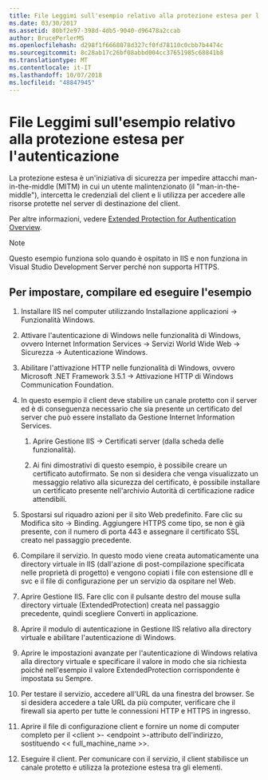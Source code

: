 ```yaml
---
title: File Leggimi sull'esempio relativo alla protezione estesa per l'autenticazione
ms.date: 03/30/2017
ms.assetid: 80bf2e97-398d-4db5-9040-d96478a2ccab
author: BrucePerlerMS
ms.openlocfilehash: d298f1f6668078d327cf0fd78110c0cbb7b4474c
ms.sourcegitcommit: 8c28ab17c26bf08abbd004cc37651985c68841b8
ms.translationtype: MT
ms.contentlocale: it-IT
ms.lasthandoff: 10/07/2018
ms.locfileid: "48847945"
---
```

# <a name="readme-for-extended-protection-authentication-sample"></a>File Leggimi sull'esempio relativo alla protezione estesa per l'autenticazione
La protezione estesa è un'iniziativa di sicurezza per impedire attacchi man-in-the-middle (MITM) in cui un utente malintenzionato (il "man-in-the-middle"), intercetta le credenziali del client e li utilizza per accedere alle risorse protette nel server di destinazione del client.  
  
 Per altre informazioni, vedere [Extended Protection for Authentication Overview](../../../../docs/framework/wcf/feature-details/extended-protection-for-authentication-overview.md).  
  
> [!NOTE]
>  Questo esempio funziona solo quando è ospitato in IIS e non funziona in Visual Studio Development Server perché non supporta HTTPS.  
  
## <a name="to-set-up-build-and-run-the-sample"></a>Per impostare, compilare ed eseguire l'esempio  
  
1.  Installare IIS nel computer utilizzando Installazione applicazioni -> Funzionalità Windows.  
  
2.  Attivare l'autenticazione di Windows nelle funzionalità di Windows, ovvero Internet Information Services -> Servizi World Wide Web -> Sicurezza -> Autenticazione Windows.  
  
3.  Abilitare l'attivazione HTTP nelle funzionalità di Windows, ovvero Microsoft .NET Framework 3.5.1 -> Attivazione HTTP di Windows Communication Foundation.  
  
4.  In questo esempio il client deve stabilire un canale protetto con il server ed è di conseguenza necessario che sia presente un certificato del server che può essere installato da Gestione Internet Information Services.  
  
    1.  Aprire Gestione IIS -> Certificati server (dalla scheda delle funzionalità).  
  
    2.  Ai fini dimostrativi di questo esempio, è possibile creare un certificato autofirmato. Se non si desidera che venga visualizzato un messaggio relativo alla sicurezza del certificato, è possibile installare un certificato presente nell'archivio Autorità di certificazione radice attendibili.  
  
5.  Spostarsi sul riquadro azioni per il sito Web predefinito. Fare clic su Modifica sito -> Binding. Aggiungere HTTPS come tipo, se non è già presente, con il numero di porta 443 e assegnare il certificato SSL creato nel passaggio precedente.  
  
6.  Compilare il servizio. In questo modo viene creata automaticamente una directory virtuale in IIS (dall'azione di post-compilazione specificata nelle proprietà di progetto) e vengono copiati i file con estensione dll e svc e il file di configurazione per un servizio da ospitare nel Web.  
  
7.  Aprire Gestione IIS. Fare clic con il pulsante destro del mouse sulla directory virtuale (ExtendedProtection) creata nel passaggio precedente, quindi scegliere Converti in applicazione.  
  
8.  Aprire il modulo di autenticazione in Gestione IIS relativo alla directory virtuale e abilitare l'autenticazione di Windows.  
  
9. Aprire le impostazioni avanzate per l'autenticazione di Windows relativa alla directory virtuale e specificare il valore in modo che sia richiesta poiché nell'esempio il valore ExtendedProtection corrispondente è impostata su Sempre.  
  
10. Per testare il servizio, accedere all'URL da una finestra del browser. Se si desidera accedere a tale URL da più computer, verificare che il firewall sia aperto per tutte le connessioni HTTP e HTTPS in ingresso.  
  
11. Aprire il file di configurazione client e fornire un nome di computer completo per il \<client >- \<endpoint >-attributo dell'indirizzo, sostituendo << full_machine_name >>.  
  
12. Eseguire il client. Per comunicare con il servizio, il client stabilisce un canale protetto e utilizza la protezione estesa tra gli elementi.
